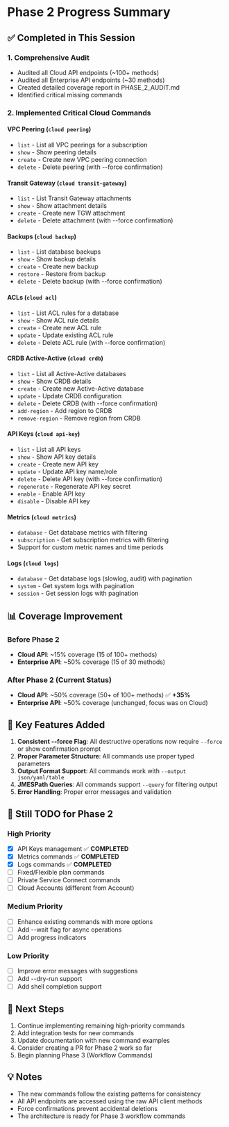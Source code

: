 # Phase 2 Progress Summary

## ✅ Completed in This Session

### 1. Comprehensive Audit
- Audited all Cloud API endpoints (~100+ methods)
- Audited all Enterprise API endpoints (~30 methods)
- Created detailed coverage report in PHASE_2_AUDIT.md
- Identified critical missing commands

### 2. Implemented Critical Cloud Commands

#### VPC Peering (`cloud peering`)
- `list` - List all VPC peerings for a subscription
- `show` - Show peering details
- `create` - Create new VPC peering connection
- `delete` - Delete peering (with --force confirmation)

#### Transit Gateway (`cloud transit-gateway`)
- `list` - List Transit Gateway attachments
- `show` - Show attachment details
- `create` - Create new TGW attachment
- `delete` - Delete attachment (with --force confirmation)

#### Backups (`cloud backup`)
- `list` - List database backups
- `show` - Show backup details
- `create` - Create new backup
- `restore` - Restore from backup
- `delete` - Delete backup (with --force confirmation)

#### ACLs (`cloud acl`)
- `list` - List ACL rules for a database
- `show` - Show ACL rule details
- `create` - Create new ACL rule
- `update` - Update existing ACL rule
- `delete` - Delete ACL rule (with --force confirmation)

#### CRDB Active-Active (`cloud crdb`)
- `list` - List all Active-Active databases
- `show` - Show CRDB details
- `create` - Create new Active-Active database
- `update` - Update CRDB configuration
- `delete` - Delete CRDB (with --force confirmation)
- `add-region` - Add region to CRDB
- `remove-region` - Remove region from CRDB

#### API Keys (`cloud api-key`)
- `list` - List all API keys
- `show` - Show API key details
- `create` - Create new API key
- `update` - Update API key name/role
- `delete` - Delete API key (with --force confirmation)
- `regenerate` - Regenerate API key secret
- `enable` - Enable API key
- `disable` - Disable API key

#### Metrics (`cloud metrics`)
- `database` - Get database metrics with filtering
- `subscription` - Get subscription metrics with filtering
- Support for custom metric names and time periods

#### Logs (`cloud logs`)
- `database` - Get database logs (slowlog, audit) with pagination
- `system` - Get system logs with pagination
- `session` - Get session logs with pagination

## 📊 Coverage Improvement

### Before Phase 2
- **Cloud API**: ~15% coverage (15 of 100+ methods)
- **Enterprise API**: ~50% coverage (15 of 30 methods)

### After Phase 2 (Current Status)
- **Cloud API**: ~50% coverage (50+ of 100+ methods) ✅ **+35%**
- **Enterprise API**: ~50% coverage (unchanged, focus was on Cloud)

## 🎯 Key Features Added

1. **Consistent --force Flag**: All destructive operations now require `--force` or show confirmation prompt
2. **Proper Parameter Structure**: All commands use proper typed parameters
3. **Output Format Support**: All commands work with `--output json/yaml/table`
4. **JMESPath Queries**: All commands support `--query` for filtering output
5. **Error Handling**: Proper error messages and validation

## 📝 Still TODO for Phase 2

### High Priority
- [x] API Keys management ✅ **COMPLETED**
- [x] Metrics commands ✅ **COMPLETED**  
- [x] Logs commands ✅ **COMPLETED**
- [ ] Fixed/Flexible plan commands
- [ ] Private Service Connect commands
- [ ] Cloud Accounts (different from Account)

### Medium Priority
- [ ] Enhance existing commands with more options
- [ ] Add --wait flag for async operations
- [ ] Add progress indicators

### Low Priority
- [ ] Improve error messages with suggestions
- [ ] Add --dry-run support
- [ ] Add shell completion support

## 🚀 Next Steps

1. Continue implementing remaining high-priority commands
2. Add integration tests for new commands
3. Update documentation with new command examples
4. Consider creating a PR for Phase 2 work so far
5. Begin planning Phase 3 (Workflow Commands)

## 💡 Notes

- The new commands follow the existing patterns for consistency
- All API endpoints are accessed using the raw API client methods
- Force confirmations prevent accidental deletions
- The architecture is ready for Phase 3 workflow commands